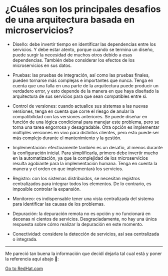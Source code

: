 # ¿Cuáles son los principales desafios de una arquitectura basada en microservicios?

- Diseño: debe invertir tiempo en identificar las dependencias entre los servicios. Y debe estar atento, porque cuando se termina un diseño, puede surgir la necesidad de muchos otros debido a esas dependencias. También debe considerar los efectos de los microservicios en sus datos.

- Pruebas: las pruebas de integración, así como las pruebas finales, pueden tornarse más complejas e importantes que nunca. Tenga en cuenta que una falla en una parte de la arquitectura puede producir un verdadero error, y esto depende de la manera en que haya diseñado la arquitectura de sus servicios para que sean compatibles entre sí.
- Control de versiones: cuando actualice sus sistemas a las nuevas versiones, tenga en cuenta que corre el riesgo de anular la compatibilidad con las versiones anteriores. Se puede diseñar en función de una lógica condicional para manejar este problema, pero se torna una tarea engorrosa y desagradable. Otra opción es implementar múltiples versiones en vivo para distintos clientes, pero esto puede ser más complejo durante el mantenimiento y la gestión.
- Implementación: efectivamente también es un desafío, al menos durante la configuración inicial. Para simplificarla, primero debe invertir mucho en la automatización, ya que la complejidad de los microservicios resulta agobiante para la implementación humana. Tenga en cuenta la manera y el orden en que implementará los servicios.
- Registro: con los sistemas distribuidos, se necesitan registros centralizados para integrar todos los elementos. De lo contrario, es imposible controlar la expansión.
- Monitoreo: es indispensable tener una vista centralizada del sistema para identificar las causas de los problemas.
- Depuración: la depuración remota no es opción y no funcionará en decenas ni cientos de servicios. Desgraciadamente, no hay una única respuesta sobre cómo realizar la depuración en este momento.
- Conectividad: considere la detección de servicios, así sea centralizada o integrada.

---

Me pareció tan buena la información que decidí dejarla tal cual está y poner la referencia aquí abajo 🙂:

[Go to RedHat.com](https://www.redhat.com/es/topics/microservices/what-are-microservices#:~:text=Los%20microservicios%20son%20un%20tipo%20de%20arquitectura%20que%20sirve%20para%20dise%C3%B1ar%20aplicaciones.&text=Cada%20funci%C3%B3n%20se%20denomina%20servicio,sin%20afectar%20a%20los%20dem%C3%A1s.)